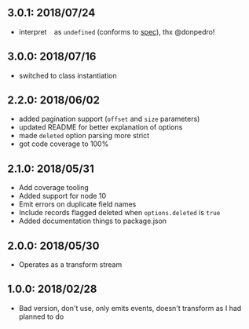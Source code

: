 ## 3.0.1: 2018/07/24

- interpret ` ` as `undefined` (conforms to [spec](http://www.dbase.com/Knowledgebase/INT/db7_file_fmt.htm)), thx @donpedro!

## 3.0.0: 2018/07/16

- switched to class instantiation

## 2.2.0: 2018/06/02

- added pagination support (`offset` and `size` parameters)
- updated README for better explanation of options
- made `deleted` option parsing more strict
- got code coverage to 100%

## 2.1.0: 2018/05/31

- Add coverage tooling
- Added support for node 10
- Emit errors on duplicate field names
- Include records flagged deleted when `options.deleted` is `true`
- Added documentation things to package.json

## 2.0.0: 2018/05/30

- Operates as a transform stream

## 1.0.0: 2018/02/28

- Bad version, don't use, only emits events, doesn't transform as I had planned to do

